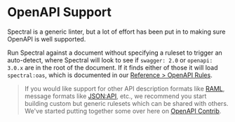 # OpenAPI Support

Spectral is a generic linter, but a lot of effort has been put in to making sure OpenAPI is well supported.

Run Spectral against a document without specifying a ruleset to trigger an auto-detect, where Spectral will look to see if `swagger: 2.0` or `openapi: 3.0.x` are in the root of the document. If it finds either of those it will load `spectral:oas`, which is documented in our [Reference > OpenAPI Rules](../reference/openapi-rules.md).

<!-- theme: info -->

> If you would like support for other API description formats like [RAML](https://raml.org/), message formats like [JSON:API](https://jsonapi.org/), etc., we recommend you start building custom but generic rulesets which can be shared with others. We've started putting together some over here on [OpenAPI Contrib](https://github.com/openapi-contrib/style-guides/).
